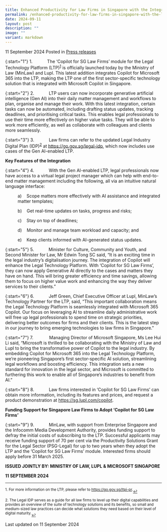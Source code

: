 ```yaml
---
title: Enhanced Productivity for Law Firms in Singapore with the Integration of Microsoft Copilot into the Legal Technology Platform
permalink: /enhanced-productivity-for-law-firms-in-singapore-with-the-legal-technology-platform/
date: 2024-09-11
layout: post
description: ""
image: ""
variant: markdown
---
```

11 September 2024 Posted in [Press releases](/news/press-releases)

{:start="1"}
1.&nbsp;&nbsp;&nbsp;&nbsp;&nbsp;&nbsp;&nbsp;&nbsp;&nbsp;&nbsp;&nbsp; The ‘Copilot for SG Law Firms’ module for the Legal Technology Platform (LTP)<sup><a href="#fn1" id="ref1">1</a></sup> is officially launched today by the Ministry of Law (MinLaw) and Lupl. This latest addition integrates Copilot for Microsoft 365 into the LTP, making the LTP one of the first sector-specific technology solution that is integrated with Microsoft Copilot in Singapore.

{:start="2"}
2.&nbsp;&nbsp;&nbsp;&nbsp;&nbsp;&nbsp;&nbsp;&nbsp;&nbsp;&nbsp;&nbsp; LTP users can now incorporate generative artificial intelligence (Gen AI) into their daily matter management and workflows to plan, organise and manage their work. With this latest integration, certain tasks can now be automated, including drafting status updates, tracking deadlines, and prioritising critical tasks. This enables legal professionals to use their time more effectively on higher value tasks. They will be able to work more efficiently, as well as collaborate with colleagues and clients more seamlessly.

{:start="3"}
3.&nbsp;&nbsp;&nbsp;&nbsp;&nbsp;&nbsp;&nbsp;&nbsp;&nbsp;&nbsp;&nbsp; Law firms can refer to the updated Legal Industry Digital Plan (IDP)<sup><a href="#fn2" id="ref2">2</a></sup> at <a href="https://go.gov.sg/legal-idp">https://go.gov.sg/legal-idp</a>, which now includes use cases of the Gen AI-enabled LTP. &nbsp;

**Key Features of the Integration**

{:start="4"}
4.&nbsp;&nbsp;&nbsp;&nbsp;&nbsp;&nbsp;&nbsp;&nbsp;&nbsp;&nbsp;&nbsp; With the Gen AI-enabled LTP, legal professionals now have access to a virtual legal project manager which can help with end-to-end matter management including the following, all via an intuitive natural language interface:

<p style="margin-left: 40px">
a)&nbsp;&nbsp;&nbsp; Scope matters more effectively with AI assistance and integrated matter templates;</p>

<p style="margin-left: 40px">
b)&nbsp;&nbsp;&nbsp; Get real-time updates on tasks, progress and risks;</p>

<p style="margin-left: 40px">
c)&nbsp;&nbsp;&nbsp; Stay on top of deadlines;</p>

<p style="margin-left: 40px">	
d)&nbsp;&nbsp;&nbsp; Monitor and manage team workload and capacity; and</p>

<p style="margin-left: 40px">
e)&nbsp;&nbsp;&nbsp; Keep clients informed with AI-generated status updates.</p>

{:start="5"}
5.&nbsp;&nbsp;&nbsp;&nbsp;&nbsp;&nbsp;&nbsp;&nbsp;&nbsp;&nbsp;&nbsp; Minister for Culture, Community and Youth, and Second Minister for Law, Mr Edwin Tong SC said, “It is an exciting time in the legal industry’s digitalisation journey. The integration of Copilot will enhance the Legal Technology Platform. With ‘Copilot for SG Law Firms’, they can now apply Generative AI directly to the cases and matters they have on hand. This will bring greater efficiency and time savings, allowing them to focus on higher value work and enhancing the way they deliver services to their clients.”

{:start="6"}
6.&nbsp;&nbsp;&nbsp;&nbsp;&nbsp;&nbsp;&nbsp;&nbsp;&nbsp;&nbsp;&nbsp; Jeff Green, Chief Executive Officer at Lupl, MinLaw’s Technology Partner for the LTP, said, “This important collaboration means the Legal Technology Platform is seamlessly integrated with Microsoft 365 Copilot. Our focus on leveraging AI to streamline daily administrative work will free up legal professionals to spend time on strategic priorities, delivering better outcomes for firms and their clients. This is the latest step in our journey to bring emerging technologies to law firms in Singapore.”

{:start="7"}
7.&nbsp;&nbsp;&nbsp;&nbsp;&nbsp;&nbsp;&nbsp;&nbsp;&nbsp;&nbsp;&nbsp; &nbsp;Managing Director of Microsoft Singapore, Ms Lee Hui Li said, “Microsoft is thrilled to be collaborating with the Ministry of Law and Lupl to bring the transformative power of Copilot to the legal industry. By embedding Copilot for Microsoft 365 into the Legal Technology Platform, we’re pioneering Singapore’s first sector-specific AI solution, streamlining legal workflows and boosting efficiency. This integration sets a new standard for innovation in the legal sector, and Microsoft is committed to furthering this work to enable all of Singapore’s industries to benefit from AI.”

{:start="8"}
8.&nbsp;&nbsp;&nbsp;&nbsp;&nbsp;&nbsp;&nbsp;&nbsp;&nbsp;&nbsp;&nbsp; Law firms interested in ‘Copilot for SG Law Firms’ can obtain more information, including its features and prices, and request a product demonstration at <a href="https://sg.lupl.com/copilot">https://sg.lupl.com/copilot</a>.&nbsp;

**Funding Support for Singapore Law Firms to Adopt ‘Copilot for SG Law Firms’**

{:start="9"}
9.&nbsp;&nbsp;&nbsp;&nbsp;&nbsp;&nbsp;&nbsp;&nbsp;&nbsp;&nbsp;&nbsp; MinLaw, with support from Enterprise Singapore and the Infocomm Media Development Authority, provides funding support to defray the initial costs of subscribing to the LTP. Successful applicants may receive funding support of 70 per cent via the Productivity Solutions Grant for the Legal Sector (PSG-Legal) for up to two years when they adopt the LTP and the ‘Copilot for SG Law Firms’ module. Interested firms should apply before 31 March 2025.

**ISSUED JOINTLY BY: MINISTRY OF LAW, LUPL &amp; MICROSOFT SINGAPORE**

**11 SEPTEMBER 2024**

  

* * *

<p><sup id="fn1">1. For more information on the LTP, please refer to <a href="https://go.gov.sg/ltpi-pr">https://go.gov.sg/ltpi-pr</a>.</sup><a href="#ref1" title="Jump back to footnote 1 in the text." style="font-size: 12px">↩</a></p>

<p><sup id="fn2">2. The Legal IDP serves as a guide for all law firms to level up their digital capabilities and provides an overview of the suite of technology solutions and its benefits, so small and medium-sized law practices can decide what solutions they need based on their level of digital maturity.</sup><a href="#ref2" title="Jump back to footnote 2 in the text." style="font-size: 12px">↩</a></p>


<p class="right-side-updated">Last updated on 11 September 2024</p>
